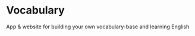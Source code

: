 Vocabulary
==========

App &amp; website for building your own vocabulary-base and learning English
